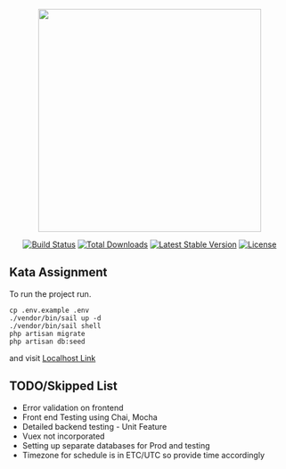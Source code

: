 <p align="center"><a href="https://laravel.com" target="_blank"><img src="https://raw.githubusercontent.com/laravel/art/master/logo-lockup/5%20SVG/2%20CMYK/1%20Full%20Color/laravel-logolockup-cmyk-red.svg" width="400"></a></p>

<p align="center">
<a href="https://travis-ci.org/laravel/framework"><img src="https://travis-ci.org/laravel/framework.svg" alt="Build Status"></a>
<a href="https://packagist.org/packages/laravel/framework"><img src="https://img.shields.io/packagist/dt/laravel/framework" alt="Total Downloads"></a>
<a href="https://packagist.org/packages/laravel/framework"><img src="https://img.shields.io/packagist/v/laravel/framework" alt="Latest Stable Version"></a>
<a href="https://packagist.org/packages/laravel/framework"><img src="https://img.shields.io/packagist/l/laravel/framework" alt="License"></a>
</p>

## Kata Assignment

To run the project run.

```
cp .env.example .env
./vendor/bin/sail up -d
./vendor/bin/sail shell
php artisan migrate
php artisan db:seed
```

and visit
<a href="http://127.0.0.1">Localhost Link</a>

## TODO/Skipped List

-   Error validation on frontend
-   Front end Testing using Chai, Mocha
-   Detailed backend testing - Unit Feature
-   Vuex not incorporated
-   Setting up separate databases for Prod and testing
-   Timezone for schedule is in ETC/UTC so provide time accordingly
